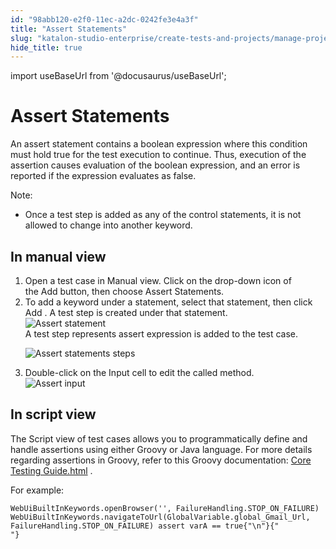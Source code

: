 ```yaml
---
id: "98abb120-e2f0-11ec-a2dc-0242fe3e4a3f"
title: "Assert Statements"
slug: "katalon-studio-enterprise/create-tests-and-projects/manage-projects/statements/assert-statements"
hide_title: true
---
```

import useBaseUrl from '@docusaurus/useBaseUrl';


# <a id="concept-3702" class="anchor_top_offset"/><a id="ariaid-title1" class="anchor_top_offset"/>Assert Statements 

<p xmlns="http://www.w3.org/1999/xhtml" className="p">An assert statement contains a boolean expression where this&nbsp;condition must hold true for the test execution to continue. Thus, execution of the assertion causes evaluation of the boolean expression, and an error is reported if the expression evaluates as false.</p> 
<div xmlns="http://www.w3.org/1999/xhtml" className="p"><div className="note note note_note"><span className="note__title">Note:</span> <ul className="ul"><li className="li"><p className="p">Once a test step is added as any of the control statements, it is not allowed to change into another keyword.</p></li></ul></div></div>

## <a id="task-0" class="anchor_top_offset"/>In manual view

<ol xmlns="http://www.w3.org/1999/xhtml" className="ol steps"><li className="li step stepexpand"><span className="ph cmd">Open a test case in&nbsp;<span className="ph uicontrol">Manual</span>&nbsp;view. Click on the drop-down icon of the&nbsp;<span className="ph uicontrol">Add</span>&nbsp;button, then choose <span className="ph uicontrol">Assert Statements</span>.</span></li><li className="li step stepexpand"><span className="ph cmd">To add a keyword under a statement, select that statement, then click <span className="ph uicontrol">Add</span> . A test step is created under that statement.</span><div className="itemgroup info"><img className="image" width={300} src={useBaseUrl("/99684a60-e2f0-11ec-a2dc-0242fe3e4a3f.png")} alt="Assert statement" /></div><div className="itemgroup stepresult">A test step represents assert expression is added to the test case.<p className="p"><img className="image" src={useBaseUrl("/99570c50-e2f0-11ec-a2dc-0242fe3e4a3f.png")} alt="Assert statements steps" /></p></div></li><li className="li step stepexpand"><span className="ph cmd">Double-click on the <span className="ph uicontrol">Input</span> cell to edit the called method.</span><div className="itemgroup info"><img className="image" width={600} src={useBaseUrl("/9960f760-e2f0-11ec-a2dc-0242fe3e4a3f.png")} alt="Assert input" /></div></li></ol> 

## <a id="concept-8982" class="anchor_top_offset"/>In script view

                        
<p xmlns="http://www.w3.org/1999/xhtml" className="p"> The <span className="ph uicontrol">Script</span> view of test cases allows you to programmatically define and handle assertions using either Groovy or Java language. For more details regarding assertions in Groovy, refer to this Groovy documentation: <a className="xref j-external-link" href="http://docs.groovy-lang.org/docs/latest/html/documentation/core-testing-guide.html" target="_blank">Core Testing Guide.html</a> . </p> 
            
<p xmlns="http://www.w3.org/1999/xhtml" className="p">For example:</p> 
            
<pre xmlns="http://www.w3.org/1999/xhtml" className="pre codeblock"><code>WebUiBuiltInKeywords.openBrowser('', FailureHandling.STOP_ON_FAILURE) WebUiBuiltInKeywords.navigateToUrl(GlobalVariable.global_Gmail_Url, FailureHandling.STOP_ON_FAILURE) assert varA == true{"\n"}{"            "}</code></pre> 
        
